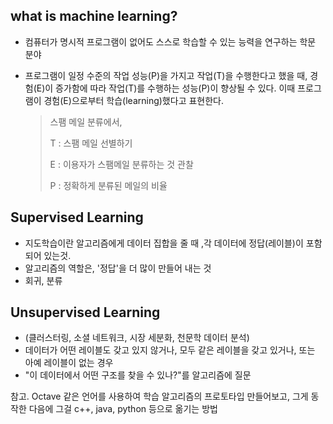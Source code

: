 ## what is machine learning?

- 컴퓨터가 명시적 프로그램이 없어도 스스로 학습할 수 있는 능력을 연구하는 학문 분야

- 프로그램이 일정 수준의 작업 성능(P)을 가지고 작업(T)을 수행한다고 했을 때, 경험(E)이 증가함에 따라 작업(T)를 수행하는 성능(P)이 향상될 수 있다. 이때 프로그램이 경험(E)으로부터 학습(learning)했다고 표현한다.

  > 스팸 메일 분류에서,
  >
  > T : 스팸 메일 선별하기
  >
  > E : 이용자가 스팸메일 분류하는 것 관찰
  >
  > P : 정확하게 분류된 메일의 비율





## Supervised Learning

- 지도학습이란 알고리즘에게 데이터 집합을 줄 때 ,각 데이터에 정답(레이블)이 포함되어 있는것.
- 알고리즘의 역할은, '정답'을 더 많이 만들어 내는 것
- 회귀, 분류



## Unsupervised Learning

- (클러스터링, 소셜 네트워크, 시장 세분화, 천문학 데이터 분석)
- 데이터가 어떤 레이블도 갖고 있지 않거나, 모두 같은 레이블을 갖고 있거나, 또는 아예 레이블이 없는 경우
- "이 데이터에서 어떤 구조를 찾을 수 있나?"를 알고리즘에 질문





참고. Octave 같은 언어를 사용하여 학습 알고리즘의 프로토타입 만들어보고, 그게 동작한 다음에 그걸 c++, java, python 등으로 옮기는 방법
